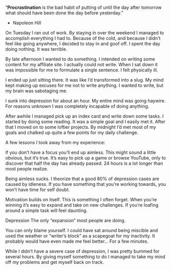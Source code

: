 “**Procrastination** is the bad habit of putting of until the day after tomorrow what should have been done the day before yesterday.”

- Napoleon Hill


On Tuesday I ran out of work. By staying in over the weekend I managed to accomplish everything I had to. Because of the cold, and because I didn’t feel like going anywhere, I decided to stay in and goof off. I spent the day doing nothing. It was terrible.

By late afternoon I wanted to do something. I intended on writing some content for my affiliate site. I actually could not write. When I sat down it was impossible for me to formulate a single sentence. I felt physically ill.

I ended up just sitting there. It was like I’d transformed into a slug. My mind kept making up excuses for me not to write anything. I wanted to write, but my brain was sabotaging me.

I sunk into depression for about an hour. My entire mind was going haywire. For reasons unknown I was completely incapable of doing anything.

After awhile I managed pick up an index card and write down some tasks. I started by doing some reading. It was a simple goal and I easily met it. After that I moved on to some loftier projects. By midnight I’d met most of my goals and chalked up quite a few points for my daily challenge.

A few lessons I took away from my experience:

If you don’t have a focus you’ll end up aimless.
This might sound a little obvious, but it’s true. It’s easy to pick up a game or browse YouTube, only to discover that half the day has already passed. 24 hours is a lot longer than most people realize.

Being aimless sucks.
I theorize that a good 80% of depression cases are caused by idleness. If you have something that you’re working towards, you won’t have time for self doubt.

Motivation builds on itself.
This is something I often forget. When you’re winning it’s easy to expand and take on new challenges. If you’re loafing around a simple task will feel daunting.

Depression
The only “expansion” most people are doing.

 You can only blame yourself.
I could have sat around being miscible and used the weather or “writer’s block” as a scapegoat for my inactivity. It probably would have even made me feel better… For a few minutes.

While I didn’t have a severe case of depression, I was pretty bummed for several hours. By giving myself something to do I managed to take my mind off my problems and get myself back on track.